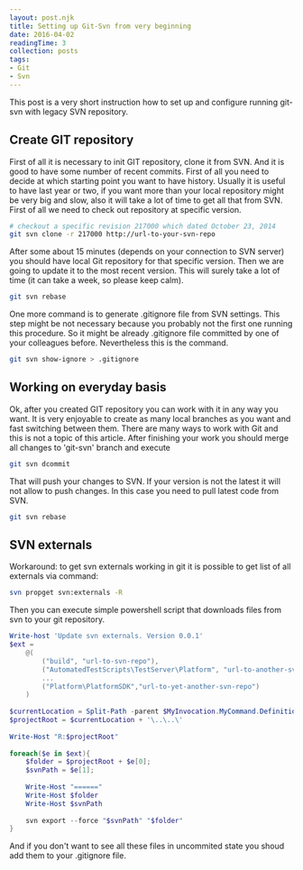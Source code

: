 ```yaml
---
layout: post.njk
title: Setting up Git-Svn from very beginning
date: 2016-04-02
readingTime: 3
collection: posts
tags: 
- Git
- Svn
---
```

This post is a very short instruction how to set up and configure running git-svn with legacy SVN repository.
<!--cut-->

## Create GIT repository
First of all it is necessary to init GIT repository, clone it from SVN. And it is good to have some number of recent commits.
First of all you need to decide at which starting point you want to have history.
Usually it is useful to have last year or two, if you want more than your local repository might be very big and slow, also it will take a lot of time to get all that from SVN.
First of all we need to check out repository at specific version.

```bash
# checkout a specific revision 217000 which dated October 23, 2014
git svn clone -r 217000 http://url-to-your-svn-repo
```

After some about 15 minutes (depends on your connection to SVN server) you should have local Git repository for that specific version.
Then we are going to update it to the most recent version. This will surely take a lot of time (it can take a week, so please keep calm).

```bash
git svn rebase
```

One more command is to generate .gitignore file from SVN settings.
This step might be not necessary because you probably not the first one running this procedure.
So it might be already .gitignore file committed by one of your colleagues before. Nevertheless this is the command.

```bash
git svn show-ignore > .gitignore
```

## Working on everyday basis
Ok, after you created GIT repository you can work with it in any way you want.
It is very enjoyable to create as many local branches as you want and fast switching between them.
There are many ways to work with Git and this is not a topic of this article.
After finishing your work you should merge all changes to 'git-svn' branch and execute

```bash
git svn dcommit
```

That will push your changes to SVN. If your version is not the latest it will not allow to push changes.
In this case you need to pull latest code from SVN.

```bash
git svn rebase
```

## SVN externals
Workaround: to get svn externals working in git it is possible to get list of all externals via command:

```bash
svn propget svn:externals -R
```

Then you can execute simple powershell script that downloads files from svn to your git repository.

```powershell
Write-host 'Update svn externals. Version 0.0.1'
$ext = 
    @(
        ("build", "url-to-svn-repo"),
        ("AutomatedTestScripts\TestServer\Platform", "url-to-another-svn-repo"),
        ...
        ("Platform\PlatformSDK","url-to-yet-another-svn-repo")
    )
    
$currentLocation = Split-Path -parent $MyInvocation.MyCommand.Definition
$projectRoot = $currentLocation + '\..\..\'
    
Write-Host "R:$projectRoot"
    
foreach($e in $ext){
    $folder = $projectRoot + $e[0];
    $svnPath = $e[1];
    
    Write-Host "======"
    Write-Host $folder 
    Write-Host $svnPath
    
    svn export --force "$svnPath" "$folder"
}
```

And if you don't want to see all these files in uncommited state you shoud add them to your .gitignore file.